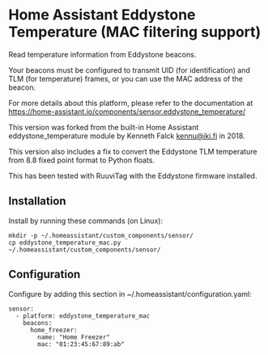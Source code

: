 # Home Assistant Eddystone Temperature (MAC filtering support)

Read temperature information from Eddystone beacons.

Your beacons must be configured to transmit UID (for identification) and TLM
(for temperature) frames, or you can use the MAC address of the beacon.

For more details about this platform, please refer to the documentation at
https://home-assistant.io/components/sensor.eddystone_temperature/

This version was forked from the built-in Home Assistant eddystone_temperature
module by Kenneth Falck <kennu@iki.fi> in 2018.

This version also includes a fix to convert the Eddystone TLM temperature from
8.8 fixed point format to Python floats.

This has been tested with RuuviTag with the Eddystone firmware installed.

## Installation

Install by running these commands (on Linux):

    mkdir -p ~/.homeassistant/custom_components/sensor/
    cp eddystone_temperature_mac.py ~/.homeassistant/custom_components/sensor/

## Configuration

Configure by adding this section in ~/.homeassistant/configuration.yaml:

    sensor:
      - platform: eddystone_temperature_mac
        beacons:
          home_freezer:
            name: "Home Freezer"
            mac: "01:23:45:67:89:ab"

